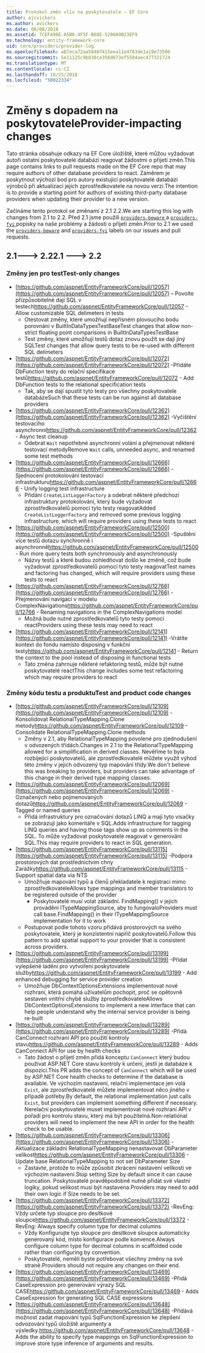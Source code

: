 ```yaml
---
title: Protokol změn vliv na poskytovatele – EF Core
author: ajcvickers
ms.author: avickers
ms.date: 08/08/2018
ms.assetid: 7CEF496E-A5B0-4F5F-B68E-529609B23EF9
ms.technology: entity-framework-core
uid: core/providers/provider-log
ms.openlocfilehash: a87eca72aa58487415eea11e4f83de1a19e73506
ms.sourcegitcommit: 5e11125c9b838ce356d673ef5504aec477321724
ms.translationtype: MT
ms.contentlocale: cs-CZ
ms.lasthandoff: 10/25/2018
ms.locfileid: "50022334"
---
```

# <a name="provider-impacting-changes"></a><span data-ttu-id="1ca45-102">Změny s dopadem na poskytovatele</span><span class="sxs-lookup"><span data-stu-id="1ca45-102">Provider-impacting changes</span></span>

<span data-ttu-id="1ca45-103">Tato stránka obsahuje odkazy na EF Core úložiště, které můžou vyžadovat autoři ostatní poskytovatelé databází reagovat žádostmi o přijetí změn.</span><span class="sxs-lookup"><span data-stu-id="1ca45-103">This page contains links to pull requests made on the EF Core repo that may require authors of other database providers to react.</span></span> <span data-ttu-id="1ca45-104">Záměrem je poskytnout výchozí bod pro autory existující poskytovatelé databází výrobců při aktualizaci jejich zprostředkovatele na novou verzi.</span><span class="sxs-lookup"><span data-stu-id="1ca45-104">The intention is to provide a starting point for authors of existing third-party database providers when updating their provider to a new version.</span></span>

<span data-ttu-id="1ca45-105">Začínáme tento protokol se změnami z 2.1 2.2.</span><span class="sxs-lookup"><span data-stu-id="1ca45-105">We are starting this log with changes from 2.1 to 2.2.</span></span> <span data-ttu-id="1ca45-106">Před 2.1 jsme použili [ `providers-beware` ](https://github.com/aspnet/EntityFrameworkCore/labels/providers-beware) a [ `providers-fyi` ](https://github.com/aspnet/EntityFrameworkCore/labels/providers-fyi) popisky na naše problémy a žádosti o přijetí změn.</span><span class="sxs-lookup"><span data-stu-id="1ca45-106">Prior to 2.1 we used the [`providers-beware`](https://github.com/aspnet/EntityFrameworkCore/labels/providers-beware) and [`providers-fyi`](https://github.com/aspnet/EntityFrameworkCore/labels/providers-fyi) labels on our issues and pull requests.</span></span>

## <a name="21-----22"></a><span data-ttu-id="1ca45-107">2.1---> 2.2</span><span class="sxs-lookup"><span data-stu-id="1ca45-107">2.1 ---> 2.2</span></span>

### <a name="test-only-changes"></a><span data-ttu-id="1ca45-108">Změny jen pro test</span><span class="sxs-lookup"><span data-stu-id="1ca45-108">Test-only changes</span></span>

* <span data-ttu-id="1ca45-109">[https://github.com/aspnet/EntityFrameworkCore/pull/12057](https://github.com/aspnet/EntityFrameworkCore/pull/12057) – Povolte přizpůsobitelné dají SQL v testech</span><span class="sxs-lookup"><span data-stu-id="1ca45-109">https://github.com/aspnet/EntityFrameworkCore/pull/12057 - Allow customizable SQL delimeters in tests</span></span>
  * <span data-ttu-id="1ca45-110">Otestovat změny, které umožňují nepřísném plovoucího bodu porovnání v BuiltInDataTypesTestBase</span><span class="sxs-lookup"><span data-stu-id="1ca45-110">Test changes that allow non-strict floating point comparisons in BuiltInDataTypesTestBase</span></span>
  * <span data-ttu-id="1ca45-111">Test změny, které umožňují testů dotaz znovu použít se dají jiný SQL</span><span class="sxs-lookup"><span data-stu-id="1ca45-111">Test changes that allow query tests to be re-used with different SQL delimeters</span></span>
* <span data-ttu-id="1ca45-112">[https://github.com/aspnet/EntityFrameworkCore/pull/12072](https://github.com/aspnet/EntityFrameworkCore/pull/12072) -Přidáte DbFunction testy do relační specifikace testů</span><span class="sxs-lookup"><span data-stu-id="1ca45-112">https://github.com/aspnet/EntityFrameworkCore/pull/12072 - Add DbFunction tests to the relational specification tests</span></span>
  * <span data-ttu-id="1ca45-113">Tak, aby se dají spustit tyto testy pro všechny poskytovatele databáze</span><span class="sxs-lookup"><span data-stu-id="1ca45-113">Such that these tests can be run against all database providers</span></span>
* <span data-ttu-id="1ca45-114">[https://github.com/aspnet/EntityFrameworkCore/pull/12362](https://github.com/aspnet/EntityFrameworkCore/pull/12362) -Vyčištění testovacího asynchronní</span><span class="sxs-lookup"><span data-stu-id="1ca45-114">https://github.com/aspnet/EntityFrameworkCore/pull/12362 - Async test cleanup</span></span>
  * <span data-ttu-id="1ca45-115">Odebrat `Wait` nepotřebné asynchronní volání a přejmenovat některé testovací metody</span><span class="sxs-lookup"><span data-stu-id="1ca45-115">Remove `Wait` calls, unneeded async, and renamed some test methods</span></span>
* <span data-ttu-id="1ca45-116">[https://github.com/aspnet/EntityFrameworkCore/pull/12666](https://github.com/aspnet/EntityFrameworkCore/pull/12666) -Sjednocení protokolování testovací infrastrukturu</span><span class="sxs-lookup"><span data-stu-id="1ca45-116">https://github.com/aspnet/EntityFrameworkCore/pull/12666 - Unify logging test infrastructure</span></span>
  * <span data-ttu-id="1ca45-117">Přidání `CreateListLoggerFactory` a odebrat některé předchozí infrastruktury protokolování, který bude vyžadovat zprostředkovatelů pomocí tyto testy reagovat</span><span class="sxs-lookup"><span data-stu-id="1ca45-117">Added `CreateListLoggerFactory` and removed some previous logging infrastructure, which will require providers using these tests to react</span></span>
* <span data-ttu-id="1ca45-118">[https://github.com/aspnet/EntityFrameworkCore/pull/12500](https://github.com/aspnet/EntityFrameworkCore/pull/12500) -Spuštění více testů dotazu synchronně i asynchronně</span><span class="sxs-lookup"><span data-stu-id="1ca45-118">https://github.com/aspnet/EntityFrameworkCore/pull/12500 - Run more query tests both synchronously and asynchronously</span></span>
  * <span data-ttu-id="1ca45-119">Názvy testů a které budou zohledňovat došlo ke změně, což bude vyžadovat zprostředkovatelů pomocí tyto testy reagovat</span><span class="sxs-lookup"><span data-stu-id="1ca45-119">Test names and factoring has changed, which will require providers using these tests to react</span></span>
* <span data-ttu-id="1ca45-120">[https://github.com/aspnet/EntityFrameworkCore/pull/12766](https://github.com/aspnet/EntityFrameworkCore/pull/12766) -Přejmenování navigaci v modelu ComplexNavigations</span><span class="sxs-lookup"><span data-stu-id="1ca45-120">https://github.com/aspnet/EntityFrameworkCore/pull/12766 - Renaming navigations in the ComplexNavigations model</span></span>
  * <span data-ttu-id="1ca45-121">Možná bude nutné zprostředkovatelů tyto testy pomocí react</span><span class="sxs-lookup"><span data-stu-id="1ca45-121">Providers using these tests may need to react</span></span>
* <span data-ttu-id="1ca45-122">[https://github.com/aspnet/EntityFrameworkCore/pull/12141](https://github.com/aspnet/EntityFrameworkCore/pull/12141) -Vrátíte kontext do fondu namísto disposing v funkční testy</span><span class="sxs-lookup"><span data-stu-id="1ca45-122">https://github.com/aspnet/EntityFrameworkCore/pull/12141 - Return the context to the pool instead of disposing in functional tests</span></span>
  * <span data-ttu-id="1ca45-123">Tato změna zahrnuje některé refaktoring testů, může být nutné poskytovatelé react</span><span class="sxs-lookup"><span data-stu-id="1ca45-123">This change includes some test refactoring which may require providers to react</span></span>


### <a name="test-and-product-code-changes"></a><span data-ttu-id="1ca45-124">Změny kódu testu a produktu</span><span class="sxs-lookup"><span data-stu-id="1ca45-124">Test and product code changes</span></span>

* <span data-ttu-id="1ca45-125">[https://github.com/aspnet/EntityFrameworkCore/pull/12109](https://github.com/aspnet/EntityFrameworkCore/pull/12109) -Konsolidovat RelationalTypeMapping.Clone metody</span><span class="sxs-lookup"><span data-stu-id="1ca45-125">https://github.com/aspnet/EntityFrameworkCore/pull/12109 - Consolidate RelationalTypeMapping.Clone methods</span></span>
  * <span data-ttu-id="1ca45-126">Změny v 2.1, aby RelationalTypeMapping povolené pro zjednodušení v odvozených třídách.</span><span class="sxs-lookup"><span data-stu-id="1ca45-126">Changes in 2.1 to the RelationalTypeMapping allowed for a simplification in derived classes.</span></span> <span data-ttu-id="1ca45-127">Nevěříme to byla rozbíjející poskytovatelů, ale zprostředkovatelé můžete využít výhod této změny v jejich odvozený typ mapování třídy.</span><span class="sxs-lookup"><span data-stu-id="1ca45-127">We don't believe this was breaking to providers, but providers can take advantage of this change in their derived type mapping classes.</span></span>
* <span data-ttu-id="1ca45-128">[https://github.com/aspnet/EntityFrameworkCore/pull/12069](https://github.com/aspnet/EntityFrameworkCore/pull/12069) -Označených nebo pojmenovaných dotazů</span><span class="sxs-lookup"><span data-stu-id="1ca45-128">https://github.com/aspnet/EntityFrameworkCore/pull/12069 - Tagged or named queries</span></span>
  * <span data-ttu-id="1ca45-129">Přidá infrastruktury pro označování dotazů LINQ a mají tyto visačky se zobrazují jako komentáře v SQL.</span><span class="sxs-lookup"><span data-stu-id="1ca45-129">Adds infrastructure for tagging LINQ queries and having those tags show up as comments in the SQL.</span></span> <span data-ttu-id="1ca45-130">To může vyžadovat poskytovatelé reagovat v generování SQL.</span><span class="sxs-lookup"><span data-stu-id="1ca45-130">This may require providers to react in SQL generation.</span></span>
* <span data-ttu-id="1ca45-131">[https://github.com/aspnet/EntityFrameworkCore/pull/13115](https://github.com/aspnet/EntityFrameworkCore/pull/13115) -Podpora prostorových dat prostřednictvím chny Zarážky</span><span class="sxs-lookup"><span data-stu-id="1ca45-131">https://github.com/aspnet/EntityFrameworkCore/pull/13115 - Support spatial data via NTS</span></span>
  * <span data-ttu-id="1ca45-132">Umožňuje mapování typů a členů překladatele k registraci mimo zprostředkovatele</span><span class="sxs-lookup"><span data-stu-id="1ca45-132">Allows type mappings and member translators to be registered outside of the provider</span></span>
    * <span data-ttu-id="1ca45-133">Poskytovatelé musí volat základní. FindMapping() v jejich provádění ITypeMappingSource, aby to fungovalo</span><span class="sxs-lookup"><span data-stu-id="1ca45-133">Providers must call base.FindMapping() in their ITypeMappingSource implementation for it to work</span></span>
  * <span data-ttu-id="1ca45-134">Postupovat podle tohoto vzoru přidává prostorových na svého poskytovatele, který je konzistentní napříč poskytovatelů.</span><span class="sxs-lookup"><span data-stu-id="1ca45-134">Follow this pattern to add spatial support to your provider that is consistent across providers.</span></span>
* <span data-ttu-id="1ca45-135">[https://github.com/aspnet/EntityFrameworkCore/pull/13199](https://github.com/aspnet/EntityFrameworkCore/pull/13199) -Přidat vylepšené ladění pro vytvoření poskytovatele služby</span><span class="sxs-lookup"><span data-stu-id="1ca45-135">https://github.com/aspnet/EntityFrameworkCore/pull/13199 - Add enhanced debugging for service provider creation</span></span>
  * <span data-ttu-id="1ca45-136">Umožňuje DbContextOptionsExtensions implementovat nové rozhraní, která pomáhá uživatelům pochopit, proč se opětovně sestaven vnitřní chybě služby zprostředkovatele</span><span class="sxs-lookup"><span data-stu-id="1ca45-136">Allows DbContextOptionsExtensions to implement a new interface that can help people understand why the internal service provider is being re-built</span></span>
* <span data-ttu-id="1ca45-137">[https://github.com/aspnet/EntityFrameworkCore/pull/13289](https://github.com/aspnet/EntityFrameworkCore/pull/13289) -Přidá CanConnect rozhraní API pro použití kontroly stavu</span><span class="sxs-lookup"><span data-stu-id="1ca45-137">https://github.com/aspnet/EntityFrameworkCore/pull/13289 - Adds CanConnect API for use by health checks</span></span>
  * <span data-ttu-id="1ca45-138">Tato žádost o přijetí změn přidá konceptu `CanConnect` který budou používat ASP.NET Core stavu kontroly k určení, jestli je databáze k dispozici.</span><span class="sxs-lookup"><span data-stu-id="1ca45-138">This PR adds the concept of `CanConnect` which will be used by ASP.NET Core health checks to determine if the database is available.</span></span> <span data-ttu-id="1ca45-139">Ve výchozím nastavení, relační implementace jen volá `Exist`, ale zprostředkovatelé můžete implementovat něco jiného v případě potřeby.</span><span class="sxs-lookup"><span data-stu-id="1ca45-139">By default, the relational implementation just calls `Exist`, but providers can implement something different if necessary.</span></span> <span data-ttu-id="1ca45-140">Nerelační poskytovatelé muset implementovat nové rozhraní API v pořadí pro kontrolu stavu, který má být použitelná.</span><span class="sxs-lookup"><span data-stu-id="1ca45-140">Non-relational providers will need to implement the new API in order for the health check to be usable.</span></span>
* <span data-ttu-id="1ca45-141">[https://github.com/aspnet/EntityFrameworkCore/pull/13306](https://github.com/aspnet/EntityFrameworkCore/pull/13306) -Aktualizace základní RelationalTypeMapping nenastavovat DbParameter velikost</span><span class="sxs-lookup"><span data-stu-id="1ca45-141">https://github.com/aspnet/EntityFrameworkCore/pull/13306 - Update base RelationalTypeMapping to not set DbParameter Size</span></span>
  * <span data-ttu-id="1ca45-142">Zastavte, protože to může způsobit zkrácení nastavení velikosti ve výchozím nastavení.</span><span class="sxs-lookup"><span data-stu-id="1ca45-142">Stop setting Size by default since it can cause truncation.</span></span> <span data-ttu-id="1ca45-143">Poskytovatelé pravděpodobně nutné přidat své vlastní logiky, pokud velikost musí být nastavena.</span><span class="sxs-lookup"><span data-stu-id="1ca45-143">Providers may need to add their own logic if Size needs to be set.</span></span>
* <span data-ttu-id="1ca45-144">[https://github.com/aspnet/EntityFrameworkCore/pull/13372](https://github.com/aspnet/EntityFrameworkCore/pull/13372) -RevEng: Vždy určete typ sloupce pro desítkové sloupce</span><span class="sxs-lookup"><span data-stu-id="1ca45-144">https://github.com/aspnet/EntityFrameworkCore/pull/13372 - RevEng: Always specify column type for decimal columns</span></span>
  * <span data-ttu-id="1ca45-145">Vždy Konfigurujte typ sloupce pro desítkové sloupce automaticky generovaný kód, místo konfigurace podle konvence.</span><span class="sxs-lookup"><span data-stu-id="1ca45-145">Always configure column type for decimal columns in scaffolded code rather than configuring by convention.</span></span>
  * <span data-ttu-id="1ca45-146">Poskytovatelé, neměli byste potřebovat všechny změny na své straně.</span><span class="sxs-lookup"><span data-stu-id="1ca45-146">Providers should not require any changes on their end.</span></span>
* <span data-ttu-id="1ca45-147">[https://github.com/aspnet/EntityFrameworkCore/pull/13469](https://github.com/aspnet/EntityFrameworkCore/pull/13469) -Přidá CaseExpression pro generování výrazy SQL CASE</span><span class="sxs-lookup"><span data-stu-id="1ca45-147">https://github.com/aspnet/EntityFrameworkCore/pull/13469 - Adds CaseExpression for generating SQL CASE expressions</span></span>
* <span data-ttu-id="1ca45-148">[https://github.com/aspnet/EntityFrameworkCore/pull/13648](https://github.com/aspnet/EntityFrameworkCore/pull/13648) -Přidává možnost zadat mapování typů SqlFunctionExpression ke zlepšení odvozování typů úložiště argumenty a výsledky.</span><span class="sxs-lookup"><span data-stu-id="1ca45-148">https://github.com/aspnet/EntityFrameworkCore/pull/13648 - Adds the ability to specify type mappings on SqlFunctionExpression to improve store type inference of arguments and results.</span></span>
